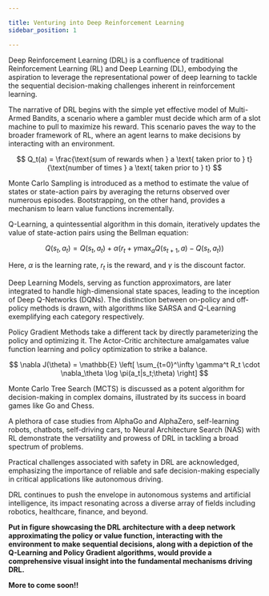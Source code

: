 ```yaml
---

title: Venturing into Deep Reinforcement Learning
sidebar_position: 1

---
```


Deep Reinforcement Learning (DRL) is a confluence of traditional Reinforcement Learning (RL) and Deep Learning (DL), embodying the aspiration to leverage the representational power of deep learning to tackle the sequential decision-making challenges inherent in reinforcement learning.

The narrative of DRL begins with the simple yet effective model of Multi-Armed Bandits, a scenario where a gambler must decide which arm of a slot machine to pull to maximize his reward. This scenario paves the way to the broader framework of RL, where an agent learns to make decisions by interacting with an environment.

$$
Q_t(a) = \frac{\text{sum of rewards when } a \text{ taken prior to } t}{\text{number of times } a \text{ taken prior to } t}
$$

Monte Carlo Sampling is introduced as a method to estimate the value of states or state-action pairs by averaging the returns observed over numerous episodes. Bootstrapping, on the other hand, provides a mechanism to learn value functions incrementally.

Q-Learning, a quintessential algorithm in this domain, iteratively updates the value of state-action pairs using the Bellman equation:

$$
Q(s_t, a_t) = Q(s_t, a_t) + \alpha \left( r_t + \gamma \max_a Q(s_{t+1}, a) - Q(s_t, a_t) \right)
$$

Here, $\alpha$ is the learning rate, $r_t$ is the reward, and $\gamma$ is the discount factor.

Deep Learning Models, serving as function approximators, are later integrated to handle high-dimensional state spaces, leading to the inception of Deep Q-Networks (DQNs). The distinction between on-policy and off-policy methods is drawn, with algorithms like SARSA and Q-Learning exemplifying each category respectively.

Policy Gradient Methods take a different tack by directly parameterizing the policy and optimizing it. The Actor-Critic architecture amalgamates value function learning and policy optimization to strike a balance.

$$
\nabla J(\theta) = \mathbb{E} \left[ \sum_{t=0}^\infty \gamma^t R_t \cdot \nabla_\theta \log \pi(a_t|s_t;\theta) \right]
$$

Monte Carlo Tree Search (MCTS) is discussed as a potent algorithm for decision-making in complex domains, illustrated by its success in board games like Go and Chess.

A plethora of case studies from AlphaGo and AlphaZero, self-learning robots, chatbots, self-driving cars, to Neural Architecture Search (NAS) with RL demonstrate the versatility and prowess of DRL in tackling a broad spectrum of problems.

Practical challenges associated with safety in DRL are acknowledged, emphasizing the importance of reliable and safe decision-making especially in critical applications like autonomous driving.

DRL continues to push the envelope in autonomous systems and artificial intelligence, its impact resonating across a diverse array of fields including robotics, healthcare, finance, and beyond.

**Put in figure showcasing the DRL architecture with a deep network approximating the policy or value function, interacting with the environment to make sequential decisions, along with a depiction of the Q-Learning and Policy Gradient algorithms, would provide a comprehensive visual insight into the fundamental mechanisms driving DRL.**

**More to come soon!!**